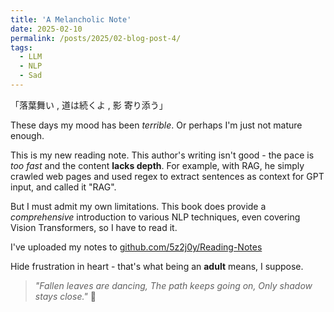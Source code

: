 ```yaml
---
title: 'A Melancholic Note'
date: 2025-02-10
permalink: /posts/2025/02-blog-post-4/
tags:
  - LLM
  - NLP
  - Sad
---
```


「落葉舞い , 道は続くよ ,  影 寄り添う」

These days my mood has been *terrible*. Or perhaps I'm just not mature enough. 

This is my new reading note. This author's writing isn't good - the pace is *too fast* and the content **lacks depth**. For example, with RAG, he simply crawled web pages and used regex to extract sentences as context for GPT input, and called it "RAG".

But I must admit my own limitations. This book does provide a *comprehensive* introduction to various NLP techniques, even covering Vision Transformers, so I have to read it.

I've uploaded my notes to [github.com/5z2j0y/Reading-Notes](https://github.com/5z2j0y/Reading-Notes/tree/main/Transformers-for-NLP-and-CV)

Hide frustration in heart - that's what being an **adult** means, I suppose.

> *"Fallen leaves are dancing, The path keeps going on, Only shadow stays close."* 🌲